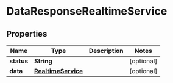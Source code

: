 

# DataResponseRealtimeService


## Properties

| Name | Type | Description | Notes |
|------------ | ------------- | ------------- | -------------|
|**status** | **String** |  |  [optional] |
|**data** | [**RealtimeService**](RealtimeService.md) |  |  [optional] |



